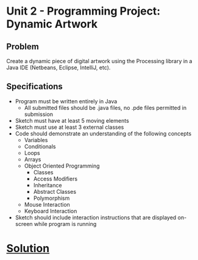 # Unit 2 - Programming Project: Dynamic Artwork

## Problem
  Create a dynamic piece of digital artwork using the Processing library in a Java IDE (Netbeans, Eclipse, IntelliJ, etc).

## Specifications
  * Program must be written entirely in Java
    * All submitted files should be .java files, no .pde files permitted in submission
  * Sketch must have at least 5 moving elements
  * Sketch must use at least 3 external classes
  * Code should demonstrate an understanding of the following concepts
    * Variables
    * Conditionals
    * Loops
    * Arrays
    * Object Oriented Programming
      * Classes
      * Access Modifiers
      * Inheritance
      * Abstract Classes
      * Polymorphism
    * Mouse Interaction
    * Keyboard Interaction
  * Sketch should include interaction instructions that are displayed on-screen while program is running

# [Solution](https://github.com/blwatkins/Data-Structures-From-A-New-Perspective/tree/master/2_AlgorithmAnalysis/Project/Solution/src)
